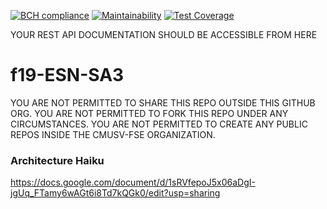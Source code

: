 [![BCH compliance](https://bettercodehub.com/edge/badge/cmusv-fse/f19-ESN-SA3?branch=master&token=f2b863007cdbb0d1669f3a323f7725f5bdbfab54)](https://bettercodehub.com/)
[![Maintainability](https://api.codeclimate.com/v1/badges/de8366755b378521a2a6/maintainability)](https://codeclimate.com/repos/5d9be3f21c08fb014e00589c/maintainability)
[![Test Coverage](https://api.codeclimate.com/v1/badges/de8366755b378521a2a6/test_coverage)](https://codeclimate.com/repos/5d9be3f21c08fb014e00589c/test_coverage)

YOUR REST API DOCUMENTATION SHOULD BE ACCESSIBLE FROM HERE

# f19-ESN-SA3
YOU ARE NOT PERMITTED TO SHARE THIS REPO OUTSIDE THIS GITHUB ORG. YOU ARE NOT PERMITTED TO FORK THIS REPO UNDER ANY CIRCUMSTANCES. YOU ARE NOT PERMITTED TO CREATE ANY PUBLIC REPOS INSIDE THE CMUSV-FSE ORGANIZATION.

### Architecture Haiku
https://docs.google.com/document/d/1sRVfepoJ5x06aDgI-jgUq_FTamy6wAGt6i8Td7kQGk0/edit?usp=sharing
